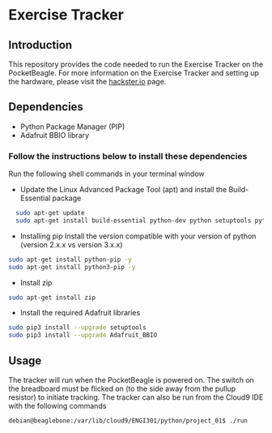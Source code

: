 # Exercise Tracker

## Introduction
This repository provides the code needed to run the Exercise Tracker on the PocketBeagle.  For more information on the Exercise Tracker and setting up the hardware, please visit the [hackster.io](https://www.hackster.io/kiansamra/exercise-tracker-2aaf67) page.

## Dependencies
* Python Package Manager (PIP)
* Adafruit BBIO library

### Follow the instructions below to install these dependencies
Run the following shell commands in your terminal window
* Update the Linux Advanced Package Tool (apt) and install the Build-Essential package
```sh
  sudo apt-get update
  sudo apt-get install build-essential python-dev python setuptools python-smbus -y
 ```
 * Installing pip
 Install the version compatible with your version of python (version 2.x.x vs version 3.x.x)
 ```sh
 sudo apt-get install python-pip -y
 sudo apt-get install python3-pip -y
 ```
 * Install zip
 ```sh
 sudo apt-get install zip
 ```
* Install the required Adafruit libraries
```sh
sudo pip3 install --upgrade setuptools
sudo pip3 install --upgrade Adafruit_BBIO
```

## Usage
The tracker will run when the PocketBeagle is powered on. The switch on the breadboard must be flicked on (to the side away from the pullup resistor) to initiate tracking.  The tracker can also be run from the Cloud9 IDE with the following commands
```sh
debian@beaglebone:/var/lib/cloud9/ENGI301/python/project_01$ ./run
```
